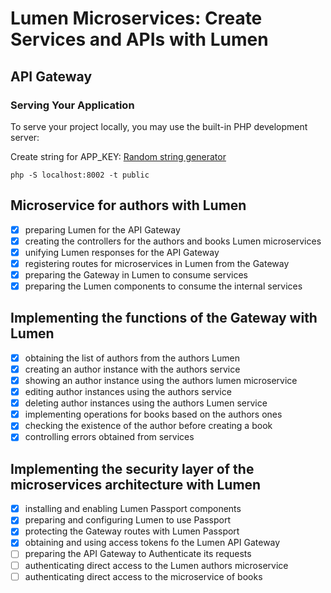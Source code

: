 # Lumen Microservices: Create Services and APIs with Lumen

## API Gateway

### Serving Your Application
To serve your project locally, you may use the built-in PHP development server:

Create string for APP_KEY:
[Random string generator](http://www.unit-conversion.info/texttools/random-string-generator/)

```shell
php -S localhost:8002 -t public
```

## Microservice for authors with Lumen

- [x] preparing Lumen for the API Gateway
- [x] creating the controllers for the authors and books Lumen microservices
- [x] unifying Lumen responses for the API Gateway
- [x] registering routes for microservices in Lumen from the Gateway
- [x] preparing the Gateway in Lumen to consume services
- [x] preparing the Lumen components to consume the internal services

## Implementing the functions of the Gateway with Lumen

- [x] obtaining the list of authors from the authors Lumen
- [x] creating an author instance with the authors service
- [x] showing an author instance using the authors lumen microservice
- [x] editing author instances using the authors service
- [x] deleting author instances using the authors Lumen service
- [x] implementing operations for books based on the authors ones
- [x] checking the existence of the author before creating a book
- [x] controlling errors obtained from services

## Implementing the security layer of the microservices architecture with Lumen

- [x] installing and enabling Lumen Passport components
- [x] preparing and configuring Lumen to use Passport
- [x] protecting the Gateway routes with Lumen Passport
- [x] obtaining and using access tokens fo the Lumen API Gateway
- [ ] preparing the API Gateway to Authenticate its requests
- [ ] authenticating direct access to the Lumen authors microservice
- [ ] authenticating direct access to the microservice of books
